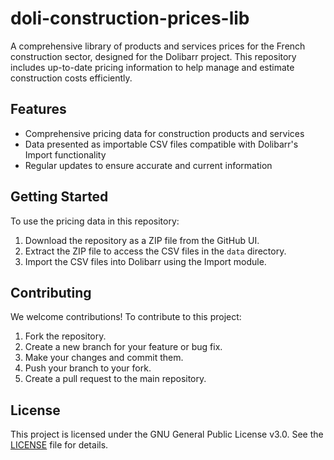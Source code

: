 # doli-construction-prices-lib

A comprehensive library of products and services prices for the French construction sector, designed for the Dolibarr project. This repository includes up-to-date pricing information to help manage and estimate construction costs efficiently.

## Features
- Comprehensive pricing data for construction products and services
- Data presented as importable CSV files compatible with Dolibarr's Import functionality
- Regular updates to ensure accurate and current information

## Getting Started
To use the pricing data in this repository:
1. Download the repository as a ZIP file from the GitHub UI.
2. Extract the ZIP file to access the CSV files in the `data` directory.
3. Import the CSV files into Dolibarr using the Import module.

## Contributing
We welcome contributions! To contribute to this project:
1. Fork the repository.
2. Create a new branch for your feature or bug fix.
3. Make your changes and commit them.
4. Push your branch to your fork.
5. Create a pull request to the main repository.

## License
This project is licensed under the GNU General Public License v3.0. See the [LICENSE](LICENSE) file for details.
